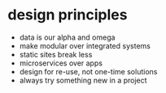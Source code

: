 # design principles
- data is our alpha and omega
- make modular over integrated systems
- static sites break less  
- microservices over apps
- design for re-use, not one-time solutions 
- always try something new in a project

